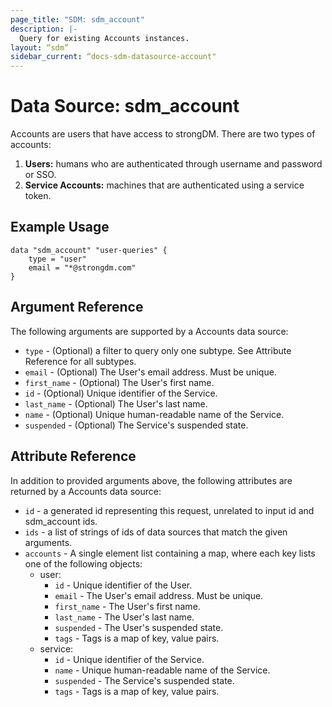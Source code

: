 ```yaml
---
page_title: "SDM: sdm_account"
description: |-
  Query for existing Accounts instances.
layout: “sdm”
sidebar_current: “docs-sdm-datasource-account"
---
```

# Data Source: sdm_account

Accounts are users that have access to strongDM. There are two types of accounts:
 1. **Users:** humans who are authenticated through username and password or SSO.
 2. **Service Accounts:** machines that are authenticated using a service token.
## Example Usage

```hcl
data "sdm_account" "user-queries" {
    type = "user"
    email = "*@strongdm.com"
}
```
## Argument Reference
The following arguments are supported by a Accounts data source:
* `type` - (Optional) a filter to query only one subtype. See Attribute Reference for all subtypes.
* `email` - (Optional) The User's email address. Must be unique.
* `first_name` - (Optional) The User's first name.
* `id` - (Optional) Unique identifier of the Service.
* `last_name` - (Optional) The User's last name.
* `name` - (Optional) Unique human-readable name of the Service.
* `suspended` - (Optional) The Service's suspended state.
## Attribute Reference
In addition to provided arguments above, the following attributes are returned by a Accounts data source:
* `id` - a generated id representing this request, unrelated to input id and sdm_account ids.
* `ids` - a list of strings of ids of data sources that match the given arguments.
* `accounts` - A single element list containing a map, where each key lists one of the following objects:
	* user:
		* `id` - Unique identifier of the User.
		* `email` - The User's email address. Must be unique.
		* `first_name` - The User's first name.
		* `last_name` - The User's last name.
		* `suspended` - The User's suspended state.
		* `tags` - Tags is a map of key, value pairs.
	* service:
		* `id` - Unique identifier of the Service.
		* `name` - Unique human-readable name of the Service.
		* `suspended` - The Service's suspended state.
		* `tags` - Tags is a map of key, value pairs.
